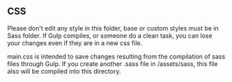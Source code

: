 CSS
---

Please don't edit any style in this folder, base or custom styles must be in 
Sass folder. If Gulp compiles, or someone do a clean task, you can lose your 
changes even if they are in a new css file.

main.css is intended to save changes resulting from the compilation of sass 
files through Gulp.
If you create another .sass file in /assets/sass, this file also will be compiled
into this directory.
